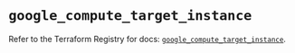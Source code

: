 # `google_compute_target_instance`

Refer to the Terraform Registry for docs: [`google_compute_target_instance`](https://registry.terraform.io/providers/hashicorp/google/6.15.0/docs/resources/compute_target_instance).
